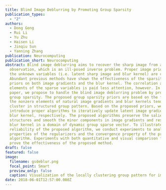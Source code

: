 ```yaml
---
title: Blind Image Deblurring by Promoting Group Sparsity
publication_types:
  - "2"
authors:
  - Dong Gong
  - Rui Li
  - Yu Zhu
  - Haisen Li
  - Jinqiu Sun
  - Yanning Zhang
publication: Neurocomputing
publication_short: Neurocomputing
abstract: Blind image deblurring aims to recover the sharp image from a blurred
  observation, which is an ill-posed inverse problem. Proper image priors for
  the unknown variables (i.e. latent sharp image and blur kernel) are crucial.
  Abundant previous methods have shown the effectiveness of the sparsity-based
  priors on both image gradients and the blur kernel. The correlation among the
  elements of the sparse variables is paid less attention, however. In this
  paper, we propose to handle the blind image deblurring problem by promoting
  group sparsity. The proposed group sparsity priors are based on the fact that
  the nonzero elements of natural image gradients and blur kernels tend to
  cluster in structured group pattern. Based on the proposed priors, we
  introduce proper algorithms to iteratively update latent image gradients and
  blur kernel, respectively. The proposed algorithms preserve the salient
  structures and smooth the minor components in image gradients and restrict the
  blur kernel in a domain of dynamic group sparse vector. To illustrate the
  reliability of the proposed algorithm, we conduct experiments to analyze the
  properties of the regularizers and the convergence property of the proposed
  algorithm. Experiments with both quantitative and visual comparison further
  prove the effectiveness of the proposed method.
draft: false
featured: false
image:
  filename: gsdeblur.png
  focal_point: Smart
  preview_only: false
  caption: Visualization of the locally clustering group pattern for image gradients
date: 2018-06-01T12:57:00.000Z
---
```

